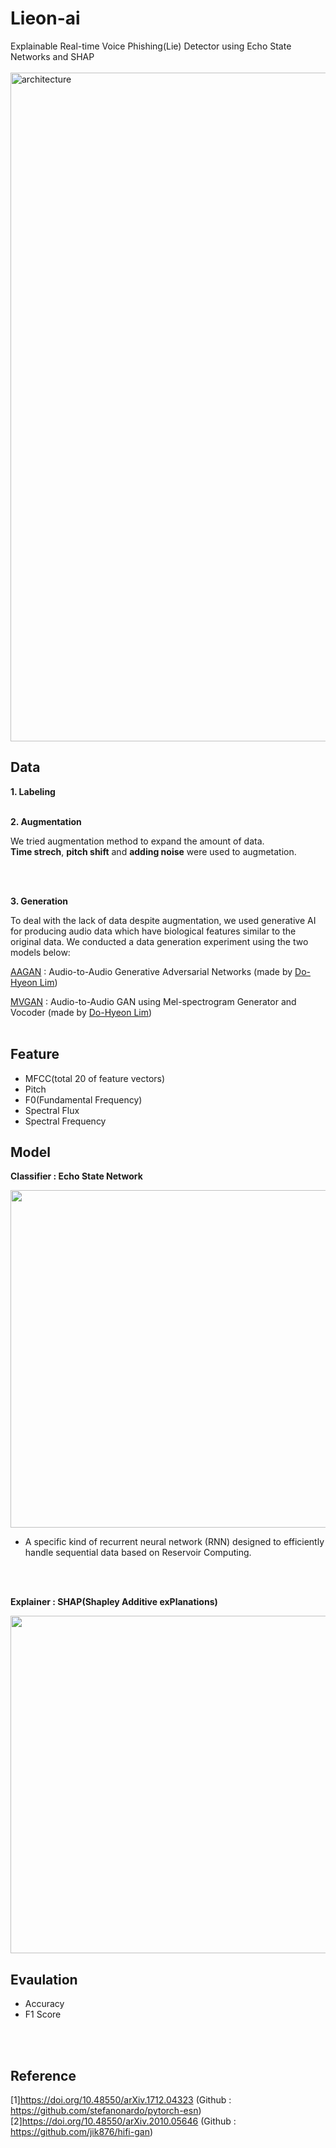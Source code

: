 # Lieon-ai
Explainable Real-time Voice Phishing(Lie) Detector using Echo State Networks and SHAP
<br><br>
<img width="1070" alt="architecture" src="https://github.com/LIE-ON/Lieon-ai/assets/94499717/df8a1c03-f246-4754-be18-517897ecdb1e">

## Data
<strong>1. Labeling</strong>
<br>
<br>

<strong>2. Augmentation</strong>
<br>
<p>We tried augmentation method to expand the amount of data.<br><strong>Time strech</strong>, <strong>pitch shift</strong> and <strong>adding noise</strong> were used to augmetation.</p>
<br>
<br>

<strong>3. Generation</strong>
<p>To deal with the lack of data despite augmentation, we used generative AI for producing audio data which have biological features similar to the original data.
We conducted a data generation experiment using the two models below:</p>
<a href='https://github.com/LimDoHyeon/AAGAN'>AAGAN</a> : Audio-to-Audio Generative Adversarial Networks (made by <a href='https://github.com/LimDoHyeon'>Do-Hyeon Lim</a>)

<a href='https://github.com/LimDoHyeon/MVGAN'>MVGAN</a> : Audio-to-Audio GAN using Mel-spectrogram Generator and Vocoder (made by <a href='https://github.com/LimDoHyeon'>Do-Hyeon Lim</a>)
<br>
<br>

## Feature
<ul>
 <li>MFCC(total 20 of feature vectors)</li>
 <li>Pitch</li>
 <li>F0(Fundamental Frequency)</li>
 <li>Spectral Flux</li>
 <li>Spectral Frequency</li>
</ul>

## Model
<p><strong>Classifier : Echo State Network</strong></p>
<img width="540" src="https://github.com/user-attachments/assets/106042b5-dc88-474a-8013-058f4a150e21">
<ul>
 <li>A specific kind of recurrent neural network (RNN) designed to efficiently handle sequential data based on Reservoir Computing.</li>
</ul>
<br><br>
<p><strong>Explainer : SHAP(Shapley Additive exPlanations)</strong></p>
<img width="540" src="https://github.com/user-attachments/assets/4866751c-bd75-41df-8f29-fff4af4e4a55">
<br>

## Evaulation
<ul>
 <li>Accuracy</li>
 <li>F1 Score</li>
</ul>
<br><br>

## Reference
[1]https://doi.org/10.48550/arXiv.1712.04323 (Github : https://github.com/stefanonardo/pytorch-esn) <br>
[2]https://doi.org/10.48550/arXiv.2010.05646 (Github : https://github.com/jik876/hifi-gan)

